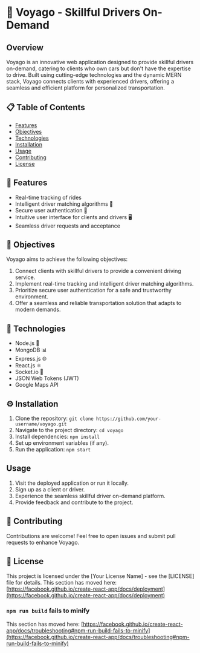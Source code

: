 # 🚗 Voyago - Skillful Drivers On-Demand

## Overview

Voyago is an innovative web application designed to provide skillful drivers on-demand, catering to clients who own cars but don't have the expertise to drive. Built using cutting-edge technologies and the dynamic MERN stack, Voyago connects clients with experienced drivers, offering a seamless and efficient platform for personalized transportation.

## 📋 Table of Contents

- [Features](#-features)
- [Objectives](#-objectives)
- [Technologies](#-technologies)
- [Installation](#-installation)
- [Usage](#-usage)
- [Contributing](#-contributing)
- [License](#-license)

## 🚀 Features

- Real-time tracking of rides
- Intelligent driver matching algorithms 🚀
- Secure user authentication 🔐
- Intuitive user interface for clients and drivers 🖥️
- Seamless driver requests and acceptance 

## 🎯 Objectives

Voyago aims to achieve the following objectives:

1. Connect clients with skillful drivers to provide a convenient driving service.
2. Implement real-time tracking and intelligent driver matching algorithms.
3. Prioritize secure user authentication for a safe and trustworthy environment.
4. Offer a seamless and reliable transportation solution that adapts to modern demands.

## 🔧 Technologies

- Node.js 🚀
- MongoDB 📊
- Express.js 🌐
- React.js ⚛️
- Socket.io 🔌
- JSON Web Tokens (JWT) 
- Google Maps API 

## ⚙️ Installation

1. Clone the repository: `git clone https://github.com/your-username/voyago.git`
2. Navigate to the project directory: `cd voyago`
3. Install dependencies: `npm install`
4. Set up environment variables (if any).
5. Run the application: `npm start`

##  Usage

1. Visit the deployed application or run it locally.
2. Sign up as a client or driver.
3. Experience the seamless skillful driver on-demand platform.
4. Provide feedback and contribute to the project.

## 🤝 Contributing

Contributions are welcome! Feel free to open issues and submit pull requests to enhance Voyago.

## 📄 License

This project is licensed under the [Your License Name] - see the [LICENSE] file for details.
This section has moved here: [https://facebook.github.io/create-react-app/docs/deployment](https://facebook.github.io/create-react-app/docs/deployment)

### `npm run build` fails to minify

This section has moved here: [https://facebook.github.io/create-react-app/docs/troubleshooting#npm-run-build-fails-to-minify](https://facebook.github.io/create-react-app/docs/troubleshooting#npm-run-build-fails-to-minify)
